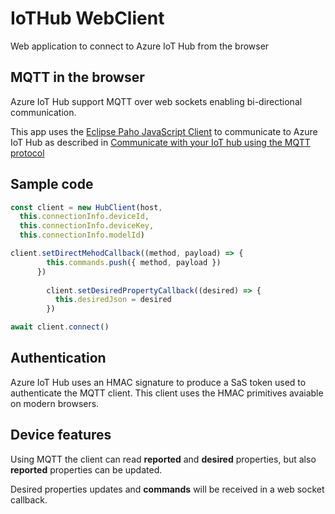 # IoTHub WebClient

Web application to connect to Azure IoT Hub from the browser

## MQTT in the browser

Azure IoT Hub support MQTT over web sockets enabling bi-directional communication.

This app uses the [Eclipse Paho JavaScript Client](https://www.eclipse.org/paho/clients/js/) to communicate to Azure IoT Hub as described in [Communicate with your IoT hub using the MQTT protocol](https://docs.microsoft.com/en-us/azure/iot-hub/iot-hub-mqtt-support)

## Sample code

```js
const client = new HubClient(host,
  this.connectionInfo.deviceId,
  this.connectionInfo.deviceKey,
  this.connectionInfo.modelId)

client.setDirectMehodCallback((method, payload) => {
        this.commands.push({ method, payload })
      })
        
        client.setDesiredPropertyCallback((desired) => {
          this.desiredJson = desired
        })

await client.connect()
```


## Authentication

Azure IoT Hub uses an HMAC signature to produce a SaS token used to authenticate the MQTT client. This client uses the HMAC primitives avaiable on modern browsers.

## Device features

Using MQTT the client can read **reported** and **desired** properties, but also **reported** properties can be updated.

Desired properties updates and **commands** will be received in a web socket callback.
